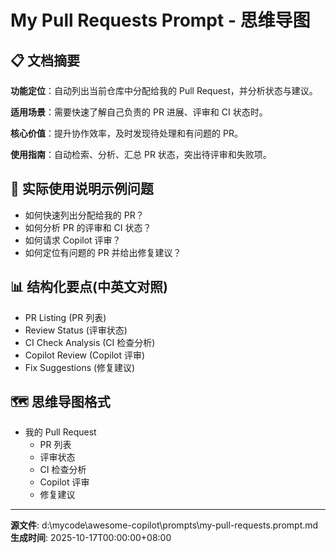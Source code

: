 # My Pull Requests Prompt - 思维导图

## 📋 文档摘要

**功能定位**：自动列出当前仓库中分配给我的 Pull Request，并分析状态与建议。

**适用场景**：需要快速了解自己负责的 PR 进展、评审和 CI 状态时。

**核心价值**：提升协作效率，及时发现待处理和有问题的 PR。

**使用指南**：自动检索、分析、汇总 PR 状态，突出待评审和失败项。

## 🎯 实际使用说明示例问题

- 如何快速列出分配给我的 PR？
- 如何分析 PR 的评审和 CI 状态？
- 如何请求 Copilot 评审？
- 如何定位有问题的 PR 并给出修复建议？

## 📊 结构化要点(中英文对照)

- PR Listing (PR 列表)
- Review Status (评审状态)
- CI Check Analysis (CI 检查分析)
- Copilot Review (Copilot 评审)
- Fix Suggestions (修复建议)

## 🗺️ 思维导图格式

- 我的 Pull Request
  - PR 列表
  - 评审状态
  - CI 检查分析
  - Copilot 评审
  - 修复建议

---
**源文件**: d:\mycode\awesome-copilot\prompts\my-pull-requests.prompt.md
**生成时间**: 2025-10-17T00:00:00+08:00
